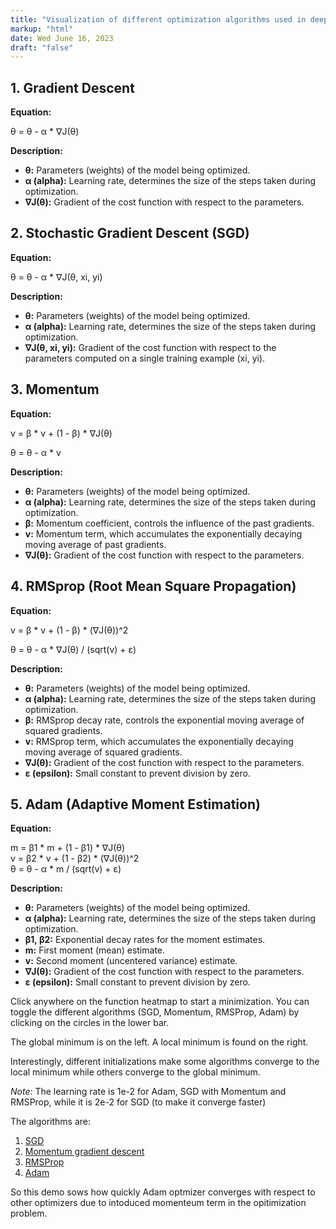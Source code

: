 ```yaml
---
title: "Visualization of different optimization algorithms used in deep learning"
markup: "html"
date: Wed June 16, 2023
draft: "false"
---
```


<h2>1. Gradient Descent</h2>
<p><strong>Equation:</strong></p>
<p>θ = θ - α * ∇J(θ)</p>
<p><strong>Description:</strong></p>
<ul>
  <li><strong>θ:</strong> Parameters (weights) of the model being optimized.</li>
  <li><strong>α (alpha):</strong> Learning rate, determines the size of the steps taken during optimization.</li>
  <li><strong>∇J(θ):</strong> Gradient of the cost function with respect to the parameters.</li>
</ul>

<h2>2. Stochastic Gradient Descent (SGD)</h2>
<p><strong>Equation:</strong></p>
<p>θ = θ - α * ∇J(θ, xi, yi)</p>
<p><strong>Description:</strong></p>
<ul>
  <li><strong>θ:</strong> Parameters (weights) of the model being optimized.</li>
  <li><strong>α (alpha):</strong> Learning rate, determines the size of the steps taken during optimization.</li>
  <li><strong>∇J(θ, xi, yi):</strong> Gradient of the cost function with respect to the parameters computed on a single training example (xi, yi).</li>
</ul>

<h2>3. Momentum</h2>
<p><strong>Equation:</strong></p>
<p>v = β * v + (1 - β) * ∇J(θ)</p>
<p>θ = θ - α * v</p>
<p><strong>Description:</strong></p>
<ul>
  <li><strong>θ:</strong> Parameters (weights) of the model being optimized.</li>
  <li><strong>α (alpha):</strong> Learning rate, determines the size of the steps taken during optimization.</li>
  <li><strong>β:</strong> Momentum coefficient, controls the influence of the past gradients.</li>
  <li><strong>v:</strong> Momentum term, which accumulates the exponentially decaying moving average of past gradients.</li>
  <li><strong>∇J(θ):</strong> Gradient of the cost function with respect to the parameters.</li>
</ul>

<h2>4. RMSprop (Root Mean Square Propagation)</h2>
<p><strong>Equation:</strong></p>
<p>v = β * v + (1 - β) * (∇J(θ))^2</p>
<p>θ = θ - α * ∇J(θ) / (sqrt(v) + ε)</p>
<p><strong>Description:</strong></p>
<ul>
  <li><strong>θ:</strong> Parameters (weights) of the model being optimized.</li>
  <li><strong>α (alpha):</strong> Learning rate, determines the size of the steps taken during optimization.</li>
  <li><strong>β:</strong> RMSprop decay rate, controls the exponential moving average of squared gradients.</li>
  <li><strong>v:</strong> RMSprop term, which accumulates the exponentially decaying moving average of squared gradients.</li>
  <li><strong>∇J(θ):</strong> Gradient of the cost function with respect to the parameters.</li>
  <li><strong>ε (epsilon):</strong> Small constant to prevent division by zero.</li>
</ul>


<h2>5. Adam (Adaptive Moment Estimation)</h2>
<p><strong>Equation:</strong></p>
<p>m = β1 * m + (1 - β1) * ∇J(θ)<br>
v = β2 * v + (1 - β2) * (∇J(θ))^2<br>
θ = θ - α * m / (sqrt(v) + ε)</p>
<p><strong>Description:</strong></p>
<ul>
  <li><strong>θ:</strong> Parameters (weights) of the model being optimized.</li>
  <li><strong>α (alpha):</strong> Learning rate, determines the size of the steps taken during optimization.</li>
  <li><strong>β1, β2:</strong> Exponential decay rates for the moment estimates.</li>
  <li><strong>m:</strong> First moment (mean) estimate.</li>
  <li><strong>v:</strong> Second moment (uncentered variance) estimate.</li>
  <li><strong>∇J(θ):</strong> Gradient of the cost function with respect to the parameters.</li>
  <li><strong>ε (epsilon):</strong> Small constant to prevent division by zero.</li>
</ul>


<div id="visualization-container"></div>

<style>
.sgd {
    stroke: black;
}

.momentum {
    stroke: blue;
}

.rmsprop {
    stroke: red;
}

.adam {
    stroke: green;
}

.SGD {
    fill: black;
}

.Momentum {
    fill: blue;
}

.RMSProp {
    fill: red;
}

.Adam {
    fill: green;
}

circle:hover {
  fill-opacity: .3;
}
</style>
<body>
<script src="https://d3js.org/d3.v4.min.js"></script>
<script src="https://d3js.org/d3-contour.v1.min.js"></script>
<script src="https://d3js.org/d3-scale-chromatic.v1.min.js"></script>
<script>

var width = 700,
    height = 500,
    nx = parseInt(width / 5), // grid sizes
    ny = parseInt(height / 5),
    h = 1e-7, // step used when approximating gradients
    drawing_time = 30; // max time to run optimization

var svg = d3.select("#visualization-container")
            .append("svg")
            .attr("width", width)
            .attr("height", height);

// Parameters describing where function is defined
var domain_x = [-2, 2],
    domain_y = [-2, 2],
    domain_f = [-2, 8],
    contour_step = 0.5; // Step size of contour plot

var scale_x = d3.scaleLinear()
                .domain([0, width])
                .range(domain_x);

var scale_y = d3.scaleLinear()
                .domain([0, height])
                .range(domain_y);

var thresholds = d3.range(domain_f[0], domain_f[1], contour_step);

var color_scale = d3.scaleLinear()
    .domain(d3.extent(thresholds))
    .interpolate(function() { return d3.interpolateYlGnBu; });

var function_g = svg.append("g").on("mousedown", mousedown),
    gradient_path_g = svg.append("g"),
    menu_g = svg.append("g");

/*
 * Set up the function and gradients
 */

/* Value of f at (x, y) */
function f(x, y) {
    return -2 * Math.exp(-((x - 1) * (x - 1) + y * y) / .2) + -3 * Math.exp(-((x + 1) * (x + 1) + y * y) / .2) + x * x + y * y;
}

/* Returns gradient of f at (x, y) */
function grad_f(x,y) {
    var grad_x = (f(x + h, y) - f(x, y)) / h
        grad_y = (f(x, y + h) - f(x, y)) / h
    return [grad_x, grad_y];
}


/* Returns values of f(x,y) at each point on grid as 1 dim array. */
function get_f_values(nx, ny) {
    var grid = new Array(nx * ny);
    for (i = 0; i < nx; i++) {
        for (j = 0; j < ny; j++) {
            var x = scale_x( parseFloat(i) / nx * width ),
                y = scale_y( parseFloat(j) / ny * height );
            // Set value at ordering expected by d3.contour
            grid[i + j * nx] = f(x, y);
        }
    }
    return grid;
}

/*
 * Set up the contour plot
 */

var contours = d3.contours()
    .size([nx, ny])
    .thresholds(thresholds);

var f_values = get_f_values(nx, ny);

function_g.selectAll("path")
          .data(contours(f_values))
          .enter().append("path")
          .attr("d", d3.geoPath(d3.geoIdentity().scale(width / nx)))
          .attr("fill", function(d) { return color_scale(d.value); })
          .attr("stroke", "none");

/*
 * Set up buttons
 */
var draw_bool = {"SGD" : true, "Momentum" : true, "RMSProp" : true, "Adam" : true};

var buttons = ["SGD", "Momentum", "RMSProp", "Adam"];

menu_g.append("rect")
      .attr("x", 0)
      .attr("y", height - 40)
      .attr("width", width)
      .attr("height", 40)
      .attr("fill", "white")
      .attr("opacity", 0.2);

menu_g.selectAll("circle")
      .data(buttons)
      .enter()
      .append("circle")
      .attr("cx", function(d,i) { return width/4 * (i + 0.25);} )
      .attr("cy", height - 20)
      .attr("r", 10)
      .attr("stroke-width", 0.5)
      .attr("stroke", "black")
      .attr("class", function(d) { console.log(d); return d;})
      .attr("fill-opacity", 0.5)
      .attr("stroke-opacity", 1)
      .on("mousedown", button_press);

menu_g.selectAll("text")
      .data(buttons)
      .enter()
      .append("text")
      .attr("x", function(d,i) { return width/4 * (i + 0.25) + 18;} )
      .attr("y", height - 14)
      .text(function(d) { return d; })
      .attr("text-anchor", "start")
      .attr("font-family", "Helvetica Neue")
      .attr("font-size", 15)
      .attr("font-weight", 200)
      .attr("fill", "white")
      .attr("fill-opacity", 0.8);

function button_press() {
    var type = d3.select(this).attr("class")
    if (draw_bool[type]) {
        d3.select(this).attr("fill-opacity", 0);
        draw_bool[type] = false;
    } else {
        d3.select(this).attr("fill-opacity", 0.5)
        draw_bool[type] = true;
    }
}

/*
 * Set up optimization/gradient descent functions.
 * SGD, Momentum, RMSProp, Adam.
 */

function get_sgd_path(x0, y0, learning_rate, num_steps) {
    var sgd_history = [{"x": scale_x.invert(x0), "y": scale_y.invert(y0)}];
    var x1, y1, gradient;
    for (i = 0; i < num_steps; i++) {
        gradient = grad_f(x0, y0);
        x1 = x0 - learning_rate * gradient[0]
        y1 = y0 - learning_rate * gradient[1]
        sgd_history.push({"x" : scale_x.invert(x1), "y" : scale_y.invert(y1)})
        x0 = x1
        y0 = y1
    }
    return sgd_history;
}

function get_momentum_path(x0, y0, learning_rate, num_steps, momentum) {
    var v_x = 0,
        v_y = 0;
    var momentum_history = [{"x": scale_x.invert(x0), "y": scale_y.invert(y0)}];
    var x1, y1, gradient;
    for (i=0; i < num_steps; i++) {
        gradient = grad_f(x0, y0)
        v_x = momentum * v_x - learning_rate * gradient[0]
        v_y = momentum * v_y - learning_rate * gradient[1]
        x1 = x0 + v_x
        y1 = y0 + v_y
        momentum_history.push({"x" : scale_x.invert(x1), "y" : scale_y.invert(y1)})
        x0 = x1
        y0 = y1
    }
    return momentum_history
}

function get_rmsprop_path(x0, y0, learning_rate, num_steps, decay_rate, eps) {
    var cache_x = 0,
        cache_y = 0;
    var rmsprop_history = [{"x": scale_x.invert(x0), "y": scale_y.invert(y0)}];
    var x1, y1, gradient;
    for (i = 0; i < num_steps; i++) {
        gradient = grad_f(x0, y0)
        cache_x = decay_rate * cache_x + (1 - decay_rate) * gradient[0] * gradient[0]
        cache_y = decay_rate * cache_y + (1 - decay_rate) * gradient[1] * gradient[1]
        x1 = x0 - learning_rate * gradient[0] / (Math.sqrt(cache_x) + eps)
        y1 = y0 - learning_rate * gradient[1] / (Math.sqrt(cache_y) + eps)
        rmsprop_history.push({"x" : scale_x.invert(x1), "y" : scale_y.invert(y1)})
        x0 = x1
        y0 = y1
    }
    return rmsprop_history;
}

function get_adam_path(x0, y0, learning_rate, num_steps, beta_1, beta_2, eps) {
    var m_x = 0,
        m_y = 0,
        v_x = 0,
        v_y = 0;
    var adam_history = [{"x": scale_x.invert(x0), "y": scale_y.invert(y0)}];
    var x1, y1, gradient;
    for (i = 0; i < num_steps; i++) {
        gradient = grad_f(x0, y0)
        m_x = beta_1 * m_x + (1 - beta_1) * gradient[0]
        m_y = beta_1 * m_y + (1 - beta_1) * gradient[1]
        v_x = beta_2 * v_x + (1 - beta_2) * gradient[0] * gradient[0]
        v_y = beta_2 * v_y + (1 - beta_2) * gradient[1] * gradient[1]
        x1 = x0 - learning_rate * m_x / (Math.sqrt(v_x) + eps)
        y1 = y0 - learning_rate * m_y / (Math.sqrt(v_y) + eps)
        adam_history.push({"x" : scale_x.invert(x1), "y" : scale_y.invert(y1)})
        x0 = x1
        y0 = y1
    }
    return adam_history;
}


/*
 * Functions necessary for path visualizations
 */

var line_function = d3.line()
                      .x(function(d) { return d.x; })
                      .y(function(d) { return d.y; });

function draw_path(path_data, type) {
    var gradient_path = gradient_path_g.selectAll(type)
                        .data(path_data)
                        .enter()
                        .append("path")
                        .attr("d", line_function(path_data.slice(0,1)))
                        .attr("class", type)
                        .attr("stroke-width", 3)
                        .attr("fill", "none")
                        .attr("stroke-opacity", 0.5)
                        .transition()
                        .duration(drawing_time)
                        .delay(function(d,i) { return drawing_time * i; })
                        .attr("d", function(d,i) { return line_function(path_data.slice(0,i+1));})
                        .remove();

    gradient_path_g.append("path")
                   .attr("d", line_function(path_data))
                   .attr("class", type)
                   .attr("stroke-width", 3)
                   .attr("fill", "none")
                   .attr("stroke-opacity", 0.5)
                   .attr("stroke-opacity", 0)
                   .transition()
                   .duration(path_data.length * drawing_time)
                   .attr("stroke-opacity", 0.5);
}

/*
 * Start minimization from click on contour map
 */

function mousedown() {
    /* Get initial point */
    var point = d3.mouse(this);
    /* Minimize and draw paths */
    minimize(scale_x(point[0]), scale_y(point[1]));
}

function minimize(x0,y0) {
    gradient_path_g.selectAll("path").remove();

    if (draw_bool.SGD) {
        var sgd_data = get_sgd_path(x0, y0, 2e-2, 500);
        draw_path(sgd_data, "sgd");
    }
    if (draw_bool.Momentum) {
        var momentum_data = get_momentum_path(x0, y0, 1e-2, 200, 0.8);
        draw_path(momentum_data, "momentum");
    }
    if (draw_bool.RMSProp) {
        var rmsprop_data = get_rmsprop_path(x0, y0, 1e-2, 300, 0.99, 1e-6);
        draw_path(rmsprop_data, "rmsprop");
    }
    if (draw_bool.Adam) {
        var adam_data = get_adam_path(x0, y0, 1e-2, 100, 0.7, 0.999, 1e-6);
        draw_path(adam_data, "adam");
    }
}

</script>

<div>
    <p>Click anywhere on the function heatmap to start a minimization. You can toggle the different algorithms (SGD, Momentum, RMSProp, Adam) by clicking
    on the circles in the lower bar.</p>
    <p>The global minimum is on the left. A local minimum is found on the right.</p>
    <p>Interestingly, different initializations make some algorithms converge to the local minimum while others converge to the global minimum.</p>
    <p><em>Note:</em> The learning rate is 1e-2 for Adam, SGD with Momentum and RMSProp, while it is 2e-2 for SGD (to make it converge faster)</p>
    <p>The algorithms are:</p>
    <ol>
        <li><a href="https://en.wikipedia.org/wiki/Stochastic_gradient_descent">SGD</a></li>
        <li><a href="https://en.wikipedia.org/wiki/Stochastic_gradient_descent#Momentum">Momentum gradient descent</a></li>
        <li><a href="http://www.cs.toronto.edu/~tijmen/csc321/slides/lecture_slides_lec6.pdf">RMSProp</a></li>
        <li><a href="http://arxiv.org/abs/1412.6980">Adam</a></li>
    </ol>
</div>



<div>
So this demo sows how quickly Adam optmizer converges with respect to other optimizers due to intoduced momenteum term in the opitimization problem.
</div>

